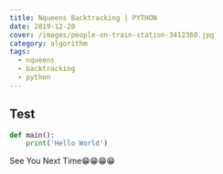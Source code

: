 ```yaml
---
title: Nqueens Backtracking | PYTHON
date: 2019-12-20
cover: /images/people-on-train-station-3412360.jpg
category: algorithm
tags:
  - nqueens
  - backtracking
  - python
---
```

## Test
```python
def main():
    print('Hello World')
```
See You Next Time😁😁😁😁
